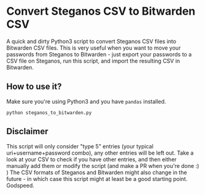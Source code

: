 # Convert Steganos CSV to Bitwarden CSV
A quick and dirty Python3 script to convert Steganos CSV files into Bitwarden CSV files. This is very useful when you want to move your passwords from Steganos to Bitwarden - just export your passwords to a CSV file on Steganos, run this script, and import the resulting CSV in Bitwarden. 

## How to use it?
Make sure you're using Python3 and you have `pandas` installed.
```shell
python steganos_to_bitwarden.py
```

## Disclaimer
This script will only consider "type 5" entries (your typical uri+username+password combo), any other entries will be left out. Take a look at your CSV to check if you have other entries, and then either manually add them or modify the script (and make a PR when you're done :) )
The CSV formats of Steganos and Bitwarden might also change in the future - in which case this script might at least be a good starting point. Godspeed.
